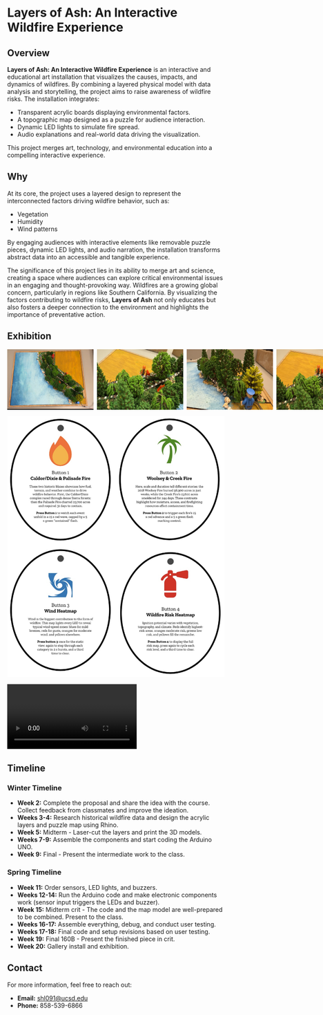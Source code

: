 # Layers of Ash: An Interactive Wildfire Experience

## Overview
**Layers of Ash: An Interactive Wildfire Experience** is an interactive and educational art installation that visualizes the causes, impacts, and dynamics of wildfires. By combining a layered physical model with data analysis and storytelling, the project aims to raise awareness of wildfire risks. The installation integrates:

- Transparent acrylic boards displaying environmental factors.
- A topographic map designed as a puzzle for audience interaction.
- Dynamic LED lights to simulate fire spread.
- Audio explanations and real-world data driving the visualization.

This project merges art, technology, and environmental education into a compelling interactive experience.

## Why
At its core, the project uses a layered design to represent the interconnected factors driving wildfire behavior, such as:

- Vegetation
- Humidity
- Wind patterns

By engaging audiences with interactive elements like removable puzzle pieces, dynamic LED lights, and audio narration, the installation transforms abstract data into an accessible and tangible experience.

The significance of this project lies in its ability to merge art and science, creating a space where audiences can explore critical environmental issues in an engaging and thought-provoking way. Wildfires are a growing global concern, particularly in regions like Southern California. By visualizing the factors contributing to wildfire risks, **Layers of Ash** not only educates but also fosters a deeper connection to the environment and highlights the importance of preventative action.

## Exhibition
<div style="display: flex; gap: 8px;">
  <img src="IMG_5189.jpg" alt="Overall installation" width="200px">
  <img src="IMG_5185.JPG" alt="Detail_1" width="200px">
  <img src="IMG_5186.JPG" alt="Detail_2" width="200px">
  <img src="IMG_5188.JPG" alt="Detail_3" width="200px">
</div>


![Interpretation](IMG_5192.jpg)

![Video](IMG_5183_compressed.mp4)

## Timeline
### Winter Timeline
- **Week 2:** Complete the proposal and share the idea with the course. Collect feedback from classmates and improve the ideation.
- **Weeks 3-4:** Research historical wildfire data and design the acrylic layers and puzzle map using Rhino.
- **Week 5:** Midterm - Laser-cut the layers and print the 3D models.
- **Weeks 7-9:** Assemble the components and start coding the Arduino UNO.
- **Week 9:** Final - Present the intermediate work to the class.

### Spring Timeline
- **Week 11:** Order sensors, LED lights, and buzzers.
- **Weeks 12-14:** Run the Arduino code and make electronic components work (sensor input triggers the LEDs and buzzer).
- **Week 15:** Midterm crit - The code and the map model are well-prepared to be combined. Present to the class.
- **Weeks 16-17:** Assemble everything, debug, and conduct user testing.
- **Weeks 17-18:** Final code and setup revisions based on user testing.
- **Week 19:** Final 160B - Present the finished piece in crit.
- **Week 20:** Gallery install and exhibition.

## Contact
For more information, feel free to reach out:

- **Email:** [shl091@ucsd.edu](mailto:shl091@ucsd.edu)
- **Phone:** 858-539-6866
